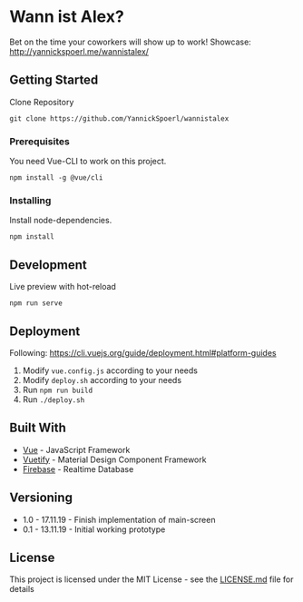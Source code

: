# Wann ist Alex?

Bet on the time your coworkers will show up to work!
Showcase: http://yannickspoerl.me/wannistalex/

## Getting Started

Clone Repository

```
git clone https://github.com/YannickSpoerl/wannistalex
```

### Prerequisites

You need Vue-CLI to work on this project.

```
npm install -g @vue/cli
```

### Installing

Install node-dependencies.

```
npm install
```

## Development

Live preview with hot-reload

```
npm run serve
```

## Deployment

Following: https://cli.vuejs.org/guide/deployment.html#platform-guides

1. Modify `vue.config.js` according to your needs
2. Modify `deploy.sh` according to your needs
3. Run ```npm run build```
4. Run ```./deploy.sh```
## Built With

* [Vue](https://vuejs.org/) - JavaScript Framework
* [Vuetify](https://vuetifyjs.com) - Material Design Component Framework
* [Firebase](https://firebase.google.com/) - Realtime Database

## Versioning

- 1.0 - 17.11.19 - Finish implementation of main-screen
- 0.1 - 13.11.19 - Initial working prototype

## License

This project is licensed under the MIT License - see the [LICENSE.md](LICENSE.md) file for details
